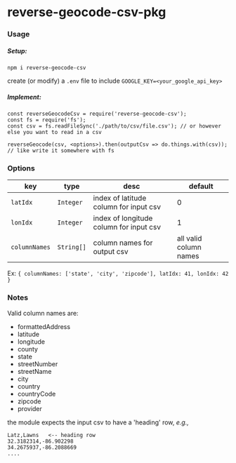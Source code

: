# reverse-geocode-csv-pkg

### Usage

##### Setup:
`npm i reverse-geocode-csv`  

create (or modify) a `.env` file to include `GOOGLE_KEY=<your_google_api_key>`

##### Implement:
```
const reverseGeocodeCsv = require('reverse-geocode-csv');
const fs = require('fs');
const csv = fs.readFileSync('./path/to/csv/file.csv'); // or however else you want to read in a csv

reverseGeocode(csv, <options>).then(outputCsv => do.things.with(csv)); // like write it somewhere with fs
```

### Options
| key | type | desc | default |
| ---- | ---- | ------- | ----- |
| `latIdx` | `Integer` | index of latitude column for input csv | 0 |
| `lonIdx` | `Integer` | index of longitude column for input csv | 1 |
| `columnNames` | `String[]` | column names for output csv | all valid column names |

Ex: `{ columnNames: ['state', 'city', 'zipcode'], latIdx: 41, lonIdx: 42 }`

### Notes

Valid column names are:  
  * formattedAddress
  * latitude
  * longitude
  * county
  * state
  * streetNumber
  * streetName
  * city
  * country
  * countryCode
  * zipcode
  * provider

the module expects the input csv to have a 'heading' row, _e.g.,_  

```
Latz,Lawns   <-- heading row
32.3182314,-86.902298
34.2675937,-86.2088669
....
```


